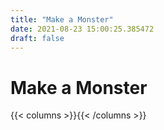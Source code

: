 ```yaml
---
title: "Make a Monster"
date: 2021-08-23 15:00:25.385472
draft: false
---
```


# Make a Monster
{{< columns >}}{{< /columns >}}